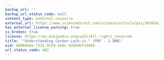 ```yaml
---
backup_url: ''
backup_url_status_code: null
content_type: external-resource
external_url: https://www.sciencedirect.com/science/article/pii/S0301421500000707
has_external_license_warning: true
is_broken: true
license: https://en.wikipedia.org/wiki/All_rights_reserved
title: '"Understanding Carbon Lock-in." (PDF - 1.3MB)'
uid: 9d969ebe-7331-4529-916c-92850b714d8d
url_status_code: 403
---
```

